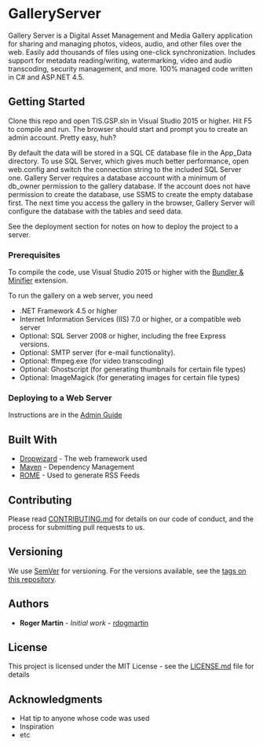 # GalleryServer

Gallery Server is a Digital Asset Management and Media Gallery application for sharing and managing photos, videos, audio, and other files over the web. Easily add thousands of files using one-click synchronization. Includes support for metadata reading/writing, watermarking, video and audio transcoding, security management, and more. 100% managed code written in C# and ASP.NET 4.5. 

## Getting Started

Clone this repo and open TIS.GSP.sln in Visual Studio 2015 or higher. Hit F5 to compile and run. The browser should start and prompt you to create an admin account. Pretty easy, huh?

By default the data will be stored in a SQL CE database file in the App_Data directory. To use SQL Server, which gives much better performance, open web.config and switch the connection string to the included SQL Server one. Gallery Server requires a database account with a minimum of db_owner permission to the gallery database. If the account does not have permission to create the database, use SSMS to create the empty database first. The next time you access the gallery in the browser, Gallery Server will configure the database with the tables and seed data.

See the deployment section for notes on how to deploy the project to a server.

### Prerequisites

To compile the code, use Visual Studio 2015 or higher with the [Bundler & Minifier](https://github.com/madskristensen/BundlerMinifier) extension.

To run the gallery on a web server, you need
* .NET Framework 4.5 or higher
* Internet Information Services (IIS) 7.0 or higher, or a compatible web server
* Optional: SQL Server 2008 or higher, including the free Express versions.
* Optional: SMTP server (for e-mail functionality).
* Optional: ffmpeg.exe (for video transcoding)
* Optional: Ghostscript (for generating thumbnails for certain file types)
* Optional: ImageMagick (for generating images for certain file types)

### Deploying to a Web Server

Instructions are in the [Admin Guide](https://github.com/rdogmartin/GalleryServer/blob/master/releases/GalleryServerAdminGuide.pdf)

## Built With

* [Dropwizard](http://www.dropwizard.io/1.0.2/docs/) - The web framework used
* [Maven](https://maven.apache.org/) - Dependency Management
* [ROME](https://rometools.github.io/rome/) - Used to generate RSS Feeds

## Contributing

Please read [CONTRIBUTING.md](https://gist.github.com/PurpleBooth/b24679402957c63ec426) for details on our code of conduct, and the process for submitting pull requests to us.

## Versioning

We use [SemVer](http://semver.org/) for versioning. For the versions available, see the [tags on this repository](https://github.com/your/project/tags). 

## Authors

* **Roger Martin** - *Initial work* - [rdogmartin](https://github.com/rdogmartin)

## License

This project is licensed under the MIT License - see the [LICENSE.md](LICENSE.md) file for details

## Acknowledgments

* Hat tip to anyone whose code was used
* Inspiration
* etc
